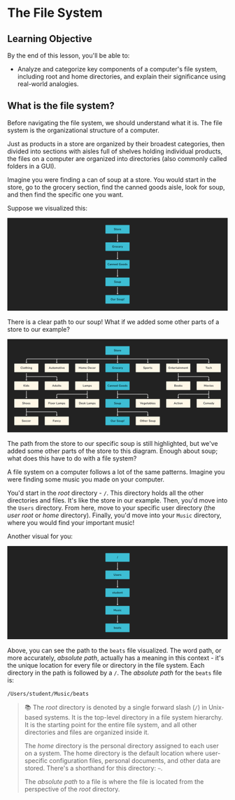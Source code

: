 # The File System

## Learning Objective

By the end of this lesson, you'll be able to:

* Analyze and categorize key components of a computer's file system, including root and home directories, and explain their significance using real-world analogies.

## What is the file system?

Before navigating the file system, we should understand what it is. The file system is the organizational structure of a computer.

Just as products in a store are organized by their broadest categories, then divided into sections with aisles full of shelves holding individual products, the files on a computer are organized into directories (also commonly called folders in a GUI).

Imagine you were finding a can of soup at a store. You would start in the store, go to the grocery section, find the canned goods aisle, look for soup, and then find the specific one you want.

Suppose we visualized this:

![Our soup in the store!](../assets/our-soup.png)

There is a clear path to our soup! What if we added some other parts of a store to our example?

![A whole store!](../assets/store.png)

The path from the store to our specific soup is still highlighted, but we've added some other parts of the store to this diagram. Enough about soup; what does this have to do with a file system?

A file system on a computer follows a lot of the same patterns. Imagine you were finding some music you made on your computer.

You'd start in the *root* directory - `/`. This directory holds all the other directories and files. It's like the store in our example. Then, you'd move into the `Users` directory. From here, move to your specific user directory (the *user root* or *home* directory). Finally, you'd move into your `Music` directory, where you would find your important music!

Another visual for you:

![Our beats in the file system!](../assets/beats.png)

Above, you can see the path to the `beats` file visualized. The word path, or more accurately, *absolute path*, actually has a meaning in this context - it's the unique location for every file or directory in the file system. Each directory in the path is followed by a `/`. The *absolute path* for the `beats` file is:

```plain
/Users/student/Music/beats
```

> 📚 The *root* directory is denoted by a single forward slash (`/`) in Unix-based systems. It is the top-level directory in a file system hierarchy. It is the starting point for the entire file system, and all other directories and files are organized inside it.
>
> The *home* directory is the personal directory assigned to each user on a system. The home directory is the default location where user-specific configuration files, personal documents, and other data are stored. There's a shorthand for this directory: `~`.
>
> The *absolute path* to a file is where the file is located from the perspective of the *root* directory.
